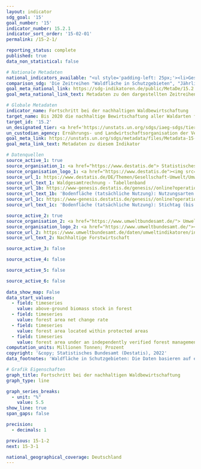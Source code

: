 ```yaml
---
layout: indicator    
sdg_goal: '15'    
goal_number: '15'    
indicator_number: 15.2.1    
indicator_sort_order: '15-02-01'    
permalink: /15-2-1/    

reporting_status: complete    
published: true    
data_non_statistical: false    

# Nationale Metadaten    
national_indicators_available: "<ul style='padding-left: 25px;'><li>Gesamtbestand der obererdigen Biomasse in Wäldern</li> <li> Waldfläche in Schutzgebieten</li> <li> Jährliche Veränderung der Waldfläche</li> <li> Waldflächen mit einem unabhängig geprüften Wald-Management-System</li></ul>"    
comparison_sdg: 'Die Zeitreihen "Waldfläche in Schutzgebieten", "Jährliche Veränderung der Waldfläche" und "Waldflächen mit einem unabhängig geprüften Wald-Management-System" entsprechen den globalen Metadaten. Die Zeitreihe "Gesamtbestand der obererdigen Biomasse in Wäldern" entspricht teilweise den globalen Metadaten.'    
goal_meta_national_link: https://sdg-indikatoren.de/public/MetaDe/15.2.1.pdf    
goal_meta_national_link_text: Metadaten zu den dargestellten Zeitreihen    

# Globale Metadaten    
indicator_name: Fortschritt bei der nachhaltigen Waldbewirtschaftung    
target_name: Bis 2020 die nachhaltige Bewirtschaftung aller Waldarten fördern, die Entwaldung beenden, geschädigte Wälder wiederherstellen und die Aufforstung und Wiederaufforstung weltweit beträchtlich erhöhen    
target_id: '15.2'    
un_designated_tier: <a href='https://unstats.un.org/sdgs/iaeg-sdgs/tier-classification/' title='Klicken Sie hier um weitere Informationen zur UN-Tier-Klassifikation zu erhalten.'  target='_blank'>Tier I</a>    
un_custodian_agency: Ernährungs- und Landwirtschaftsorganisation der Vereinten Nationen (FAO)    
goal_meta_link: https://unstats.un.org/sdgs/metadata/files/Metadata-15-02-01.pdf    
goal_meta_link_text: Metadaten zu diesem Indikator        

# Datenquellen
source_active_1: true
source_organisation_1: <a href="https://www.destatis.de"> Statistisches Bundesamt (Destatis) </a>
source_organisation_logo_1: <a href="https://www.destatis.de"><img src="https://g205sdgs.github.io/sdg-indicators/public/OrgImgDe/destatis.png" alt="Logo destatis" style="height:60px; width:148px"/></a>
source_url_1: https://www.destatis.de/DE/Themen/Gesellschaft-Umwelt/Umwelt/UGR/landwirtschaft-wald/Publikationen/Downloads/waldgesamtrechnung-tabellenband-pdf-5852102.html
source_url_text_1: Waldgesamtrechnung - Tabellenband
source_url_1b: https://www-genesis.destatis.de/genesis//online?operation=table&code=33111-0001&bypass=true&language=de
source_url_text_1b: 'Bodenfläche (tatsächliche Nutzung): Nutzungsarten – GENESIS online 33111-0001'
source_url_1c: https://www-genesis.destatis.de/genesis//online?operation=table&code=33111-0003&bypass=true&language=de
source_url_text_1c: 'Bodenfläche (tatsächliche Nutzung): Stichtag (bis 31.12.2015), Nutzungsarten – GENESIS online 33111-0003'

source_active_2: true
source_organisation_2: <a href="https://www.umweltbundesamt.de/"> Umweltbundesamt (UBA) </a>
source_organisation_logo_2: <a href="https://www.umweltbundesamt.de/"><img src="https://g205sdgs.github.io/sdg-indicators/public/OrgImgDe/uba.png" alt="Logo uba" style="height:60px; width:148px"/></a>
source_url_2: https://www.umweltbundesamt.de/daten/umweltindikatoren/indikator-nachhaltige-forstwirtschaft
source_url_text_2: Nachhaltige Forstwirtschaft

source_active_3: false

source_active_4: false

source_active_5: false

source_active_6: false
    
data_show_map: False    
data_start_values: 
  - field: timeseries
    value: above-ground biomass stock in forest
  - field: timeseries
    value: forest area net change rate
  - field: timeseries
    value: forest area located within protected areas
  - field: timeseries
    value: forest area under an independently verified forest management certification scheme    
computation_units: Millionen Tonnen; Prozent    
copyright: '&copy; Statistisches Bundesamt (Destatis), 2022'    
data_footnotes: 'Waldfläche in Schutzgebieten: Die Daten basieren auf einer Sonderauswertung und sind nicht öffentlich zugänglich. <br>• Jährliche Veränderung der Waldfläche: Aufgrund methodischer Änderungen sind die Ergebnisse ab 2016 nur eingeschränkt mit den Vorjahren vergleichbar.'    

# Grafik Eigenschaften    
graph_title: Fortschritt bei der nachhaltigen Waldbewirtschaftung    
graph_type: line    

graph_series_breaks:
  - unit: "%"
    value: 5.5
show_line: true
span_gaps: false

precision:
  - decimals: 1    

previous: 15-1-2    
next: 15-3-1    

national_geographical_coverage: Deutschland    
---
```


<span></span>
